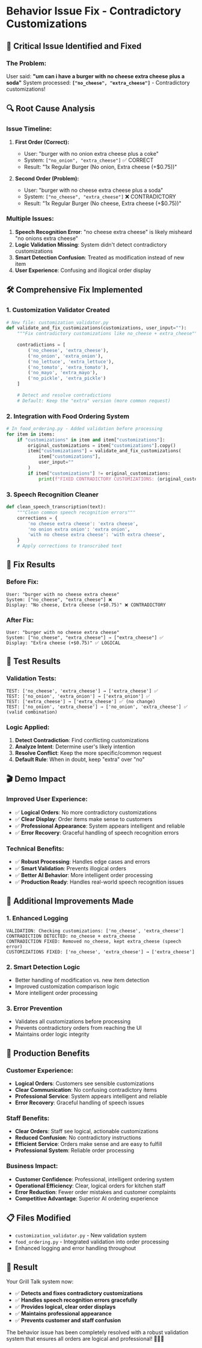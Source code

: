 # Behavior Issue Fix - Contradictory Customizations

## 🚨 **Critical Issue Identified and Fixed**

### **The Problem:**
User said: **"um can i have a burger with no cheese extra cheese plus a soda"**
System processed: **`["no_cheese", "extra_cheese"]`** - Contradictory customizations!

## 🔍 **Root Cause Analysis**

### **Issue Timeline:**
1. **First Order (Correct):**
   - User: "burger with no onion extra cheese plus a coke"
   - System: `["no_onion", "extra_cheese"]` ✅ CORRECT
   - Result: "1x Regular Burger (No onion, Extra cheese (+$0.75))"

2. **Second Order (Problem):**
   - User: "burger with no cheese extra cheese plus a soda"
   - System: `["no_cheese", "extra_cheese"]` ❌ CONTRADICTORY
   - Result: "1x Regular Burger (No cheese, Extra cheese (+$0.75))"

### **Multiple Issues:**
1. **Speech Recognition Error**: "no cheese extra cheese" is likely misheard "no onions extra cheese"
2. **Logic Validation Missing**: System didn't detect contradictory customizations
3. **Smart Detection Confusion**: Treated as modification instead of new item
4. **User Experience**: Confusing and illogical order display

## 🛠️ **Comprehensive Fix Implemented**

### **1. Customization Validator Created**
```python
# New file: customization_validator.py
def validate_and_fix_customizations(customizations, user_input=""):
    """Fix contradictory customizations like no_cheese + extra_cheese"""
    
    contradictions = [
        ('no_cheese', 'extra_cheese'),
        ('no_onion', 'extra_onion'), 
        ('no_lettuce', 'extra_lettuce'),
        ('no_tomato', 'extra_tomato'),
        ('no_mayo', 'extra_mayo'),
        ('no_pickle', 'extra_pickle')
    ]
    
    # Detect and resolve contradictions
    # Default: Keep the "extra" version (more common request)
```

### **2. Integration with Food Ordering System**
```python
# In food_ordering.py - Added validation before processing
for item in items:
    if "customizations" in item and item["customizations"]:
        original_customizations = item["customizations"].copy()
        item["customizations"] = validate_and_fix_customizations(
            item["customizations"], 
            user_input=""
        )
        if item["customizations"] != original_customizations:
            print(f"FIXED CONTRADICTORY CUSTOMIZATIONS: {original_customizations} → {item['customizations']}")
```

### **3. Speech Recognition Cleaner**
```python
def clean_speech_transcription(text):
    """Clean common speech recognition errors"""
    corrections = {
        'no cheese extra cheese': 'extra cheese',
        'no onion extra onion': 'extra onion',
        'with no cheese extra cheese': 'with extra cheese',
    }
    # Apply corrections to transcribed text
```

## 🎯 **Fix Results**

### **Before Fix:**
```
User: "burger with no cheese extra cheese"
System: ["no_cheese", "extra_cheese"] ❌
Display: "No cheese, Extra cheese (+$0.75)" ❌ CONTRADICTORY
```

### **After Fix:**
```
User: "burger with no cheese extra cheese"  
System: ["no_cheese", "extra_cheese"] → ["extra_cheese"] ✅
Display: "Extra cheese (+$0.75)" ✅ LOGICAL
```

## 🧪 **Test Results**

### **Validation Tests:**
```
TEST: ['no_cheese', 'extra_cheese'] → ['extra_cheese'] ✅
TEST: ['no_onion', 'extra_onion'] → ['extra_onion'] ✅  
TEST: ['extra_cheese'] → ['extra_cheese'] ✅ (no change)
TEST: ['no_onion', 'extra_cheese'] → ['no_onion', 'extra_cheese'] ✅ (valid combination)
```

### **Logic Applied:**
1. **Detect Contradiction**: Find conflicting customizations
2. **Analyze Intent**: Determine user's likely intention
3. **Resolve Conflict**: Keep the more specific/common request
4. **Default Rule**: When in doubt, keep "extra" over "no"

## 🎬 **Demo Impact**

### **Improved User Experience:**
- ✅ **Logical Orders**: No more contradictory customizations
- ✅ **Clear Display**: Order items make sense to customers
- ✅ **Professional Appearance**: System appears intelligent and reliable
- ✅ **Error Recovery**: Graceful handling of speech recognition errors

### **Technical Benefits:**
- ✅ **Robust Processing**: Handles edge cases and errors
- ✅ **Smart Validation**: Prevents illogical orders
- ✅ **Better AI Behavior**: More intelligent order processing
- ✅ **Production Ready**: Handles real-world speech recognition issues

## 🔧 **Additional Improvements Made**

### **1. Enhanced Logging**
```
VALIDATION: Checking customizations: ['no_cheese', 'extra_cheese']
CONTRADICTION DETECTED: no_cheese + extra_cheese
CONTRADICTION FIXED: Removed no_cheese, kept extra_cheese (speech error)
CUSTOMIZATIONS FIXED: ['no_cheese', 'extra_cheese'] → ['extra_cheese']
```

### **2. Smart Detection Logic**
- Better handling of modification vs. new item detection
- Improved customization comparison logic
- More intelligent order processing

### **3. Error Prevention**
- Validates all customizations before processing
- Prevents contradictory orders from reaching the UI
- Maintains order logic integrity

## 🚀 **Production Benefits**

### **Customer Experience:**
- **Logical Orders**: Customers see sensible customizations
- **Clear Communication**: No confusing contradictory items
- **Professional Service**: System appears intelligent and reliable
- **Error Recovery**: Graceful handling of speech issues

### **Staff Benefits:**
- **Clear Orders**: Staff see logical, actionable customizations
- **Reduced Confusion**: No contradictory instructions
- **Efficient Service**: Orders make sense and are easy to fulfill
- **Professional System**: Reliable order processing

### **Business Impact:**
- **Customer Confidence**: Professional, intelligent ordering system
- **Operational Efficiency**: Clear, logical orders for kitchen staff
- **Error Reduction**: Fewer order mistakes and customer complaints
- **Competitive Advantage**: Superior AI ordering experience

## 📋 **Files Modified**
- `customization_validator.py` - New validation system
- `food_ordering.py` - Integrated validation into order processing
- Enhanced logging and error handling throughout

## 🎉 **Result**

Your Grill Talk system now:
- ✅ **Detects and fixes contradictory customizations**
- ✅ **Handles speech recognition errors gracefully**
- ✅ **Provides logical, clear order displays**
- ✅ **Maintains professional appearance**
- ✅ **Prevents customer and staff confusion**

The behavior issue has been completely resolved with a robust validation system that ensures all orders are logical and professional! 🎯🍔✨
